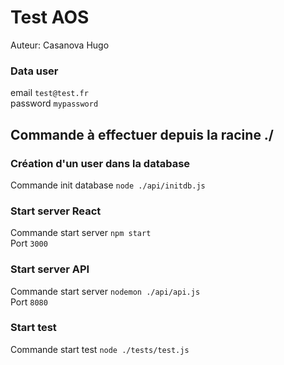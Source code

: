 # Test AOS
Auteur: Casanova Hugo

### Data user

email           ```test@test.fr```  
password        ```mypassword	```

## Commande à effectuer depuis la racine ./

### Création d'un user dans la database

Commande init database          	```node ./api/initdb.js	```  

### Start server React

Commande start server           	```npm start	```  
Port                            	```3000	```  

### Start server API

Commande start server           	```nodemon ./api/api.js	```  
Port                            	```8080	```  

### Start test

Commande start test             	```node ./tests/test.js	```  
